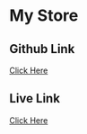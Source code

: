 # My Store

## Github Link

[Click Here](https://github.com/masharzy/my-shop-frontend)

## Live Link

[Click Here](https://my-shop-frontend-masharzy.netlify.app)
